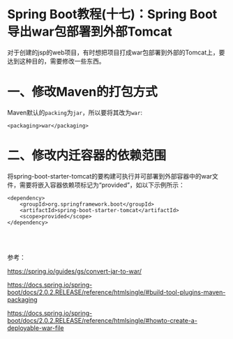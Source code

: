 # Spring Boot教程(十七)：Spring Boot导出war包部署到外部Tomcat

对于创建的jsp的web项目，有时想把项目打成war包部署到外部的Tomcat上，要达到这种目的，需要修改一些东西。

# 一、修改Maven的打包方式

Maven默认的`packing`为`jar`，所以要将其改为`war`:

```
<packaging>war</packaging>
```

# 二、修改内迁容器的依赖范围

将spring-boot-starter-tomcat的要构建可执行并可部署到外部容器中的war文件，需要将嵌入容器依赖项标记为“provided”，如以下示例所示：

```
<dependency>
	<groupId>org.springframework.boot</groupId>
	<artifactId>spring-boot-starter-tomcat</artifactId>
	<scope>provided</scope>
</dependency>
```



<br><br>

参考：

https://spring.io/guides/gs/convert-jar-to-war/


https://docs.spring.io/spring-boot/docs/2.0.2.RELEASE/reference/htmlsingle/#build-tool-plugins-maven-packaging


https://docs.spring.io/spring-boot/docs/2.0.2.RELEASE/reference/htmlsingle/#howto-create-a-deployable-war-file